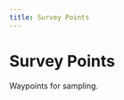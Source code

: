 ```yaml
---
title: Survey Points
---
```

# Survey Points

Waypoints for sampling.

<link rel="stylesheet" href="https://unpkg.com/leaflet@1.6.0/dist/leaflet.css"
   integrity="sha512-xwE/Az9zrjBIphAcBb3F6JVqxf46+CDLwfLMHloNu6KEQCAWi6HcDUbeOfBIptF7tcCzusKFjFw2yuvEpDL9wQ=="
   crossorigin=""/>
<script src="https://unpkg.com/leaflet@1.6.0/dist/leaflet.js"
   integrity="sha512-gZwIG9x3wUXg2hdXF6+rVkLF/0Vi9U8D2Ntg4Ga5I5BZpVkVxlJWbSQtXPSiUTtC0TjtGOmxa1AJPuV0CPthew=="
   crossorigin=""></script>
<script src='//api.tiles.mapbox.com/mapbox.js/plugins/leaflet-omnivore/v0.3.1/leaflet-omnivore.min.js'></script>


<div id="map" style="height:525px; width:525px;"></div>
<script>
    var map = L.map('map', {
        center: [51.970927,0.4396255],
        zoom: 13
    });
    L.tileLayer('https://api.mapbox.com/styles/v1/{id}/tiles/{z}/{x}/{y}?access_token={accessToken}', {
        attribution: 'Map data &copy; <a href="https://www.openstreetmap.org/">OpenStreetMap</a> contributors, <a href="https://creativecommons.org/licenses/by-sa/2.0/">CC-BY-SA</a>, Imagery © <a href="https://www.mapbox.com/">Mapbox</a>',
        maxZoom: 20,
        id: 'mapbox/streets-v11',
        accessToken: 'pk.eyJ1Ijoiam9lamNvbGxpbnMiLCJhIjoiY2s1djkydG04MGF0aDNtbWRoeWV5azZrMyJ9.4q2Mqrow-1aCB5bXkJEDDA'
    }).addTo(map);
    var runLayer = omnivore.gpx('https://raw.githubusercontent.com/joejcollins/atlanta-shore/master/data/raw/spains-hall-waypoints-regular-30m-with-name-edited.gpx')
    .on('ready', function() {
        map.fitBounds(runLayer.getBounds());
    })
    .addTo(map);
</script>
